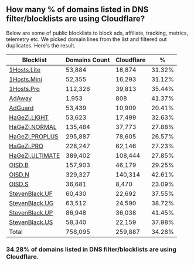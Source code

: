 ## How many % of domains listed in DNS filter/blocklists are using Cloudflare?


Below are some of public blocklists to block ads, affiliate, tracking, metrics, telemetry etc.
We picked domain lines from the list and filtered out duplicates.
Here's the result.


| Blocklist | Domains Count | Cloudflare | % |
| --- | --- | --- | --- |
| [1Hosts.Lite](https://raw.githubusercontent.com/badmojr/1Hosts/master/Lite/hosts.win) | 53,884 | 16,874 | 31.32% |
| [1Hosts.Mini](https://raw.githubusercontent.com/badmojr/1Hosts/master/mini/hosts.win) | 52,355 | 16,293 | 31.12% |
| [1Hosts.Pro](https://raw.githubusercontent.com/badmojr/1Hosts/master/Pro/hosts.win) | 112,326 | 39,813 | 35.44% |
| [AdAway](https://raw.githubusercontent.com/AdAway/adaway.github.io/master/hosts.txt) | 1,953 | 808 | 41.37% |
| [AdGuard](https://adguardteam.github.io/AdGuardSDNSFilter/Filters/filter.txt) | 53,439 | 10,909 | 20.41% |
| [HaGeZi.LIGHT](https://raw.githubusercontent.com/hagezi/dns-blocklists/main/hosts/light.txt) | 53,623 | 17,499 | 32.63% |
| [HaGeZi.NORMAL](https://raw.githubusercontent.com/hagezi/dns-blocklists/main/hosts/multi.txt) | 135,484 | 37,773 | 27.88% |
| [HaGeZi.PROPLUS](https://raw.githubusercontent.com/hagezi/dns-blocklists/main/hosts/pro.plus.txt) | 295,887 | 78,605 | 26.57% |
| [HaGeZi.PRO](https://raw.githubusercontent.com/hagezi/dns-blocklists/main/hosts/pro.txt) | 228,247 | 62,146 | 27.23% |
| [HaGeZi.ULTIMATE](https://raw.githubusercontent.com/hagezi/dns-blocklists/main/hosts/ultimate.txt) | 389,402 | 108,444 | 27.85% |
| [OISD.B](https://big.oisd.nl/dnsmasq) | 157,903 | 46,179 | 29.25% |
| [OISD.N](https://nsfw.oisd.nl/dnsmasq) | 329,327 | 140,314 | 42.61% |
| [OISD.S](https://small.oisd.nl/dnsmasq) | 36,681 | 8,470 | 23.09% |
| [StevenBlack.UF](https://raw.githubusercontent.com/StevenBlack/hosts/master/alternates/fakenews/hosts) | 60,430 | 22,692 | 37.55% |
| [StevenBlack.UG](https://raw.githubusercontent.com/StevenBlack/hosts/master/alternates/gambling/hosts) | 63,512 | 24,590 | 38.72% |
| [StevenBlack.UP](https://raw.githubusercontent.com/StevenBlack/hosts/master/alternates/porn/hosts) | 86,948 | 36,038 | 41.45% |
| [StevenBlack.US](https://raw.githubusercontent.com/StevenBlack/hosts/master/alternates/social/hosts) | 58,340 | 22,159 | 37.98% |
| Total | 758,095 | 259,887 | 34.28% |


### 34.28% of domains listed in DNS filter/blocklists are using Cloudflare.